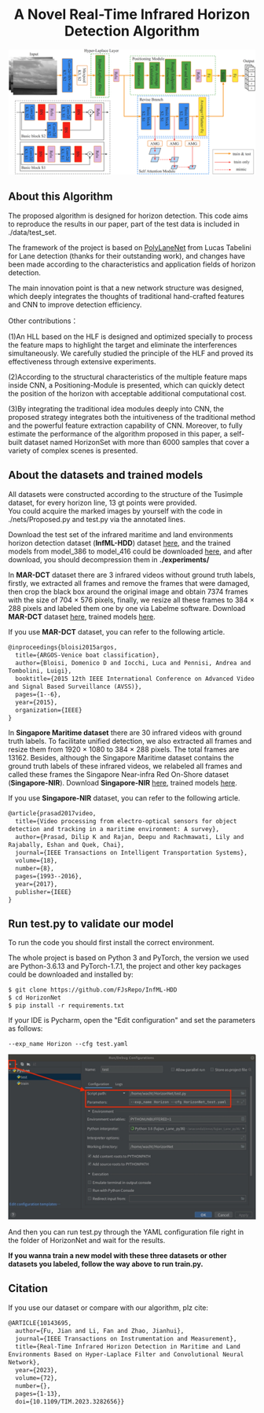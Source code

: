 <div align="center">

# A Novel Real-Time Infrared Horizon Detection Algorithm
![HorizonNet](figures/Flowchart.png "HorizonNet")
</div>

## About this Algorithm
The proposed algorithm is designed for horizon detection.
This code aims to reproduce the results in our paper, part of the test data is included in ./data/test_set.

The framework of the project is based on [PolyLaneNet](https://github.com/lucastabelini/PolyLaneNet) from Lucas Tabelini for Lane detection (thanks for their outstanding work),
and changes have been made according to the characteristics and application fields of horizon detection.
 
The main innovation point is that a new network structure was designed, which deeply integrates the thoughts of traditional hand-crafted features and CNN to improve detection efficiency.

Other contributions：

(1)An HLL based on the HLF is designed and optimized specially to process the feature maps to highlight the target and eliminate the interferences simultaneously. We carefully studied the principle of the HLF and proved its effectiveness through extensive experiments.

(2)According to the structural characteristics of the multiple feature maps inside CNN, a Positioning-Module is presented, which can quickly detect the position of the horizon with acceptable additional computational cost. 

(3)By integrating the traditional idea modules deeply into CNN, the proposed strategy integrates both the intuitiveness of the traditional method and the powerful feature extraction capability of CNN. Moreover, to fully estimate the performance of the algorithm proposed in this paper, a self-built dataset named HorizonSet with more than 6000 samples that cover a variety of complex scenes is presented.

## About the datasets and trained models
All datasets were constructed according to the structure of the Tusimple dataset, for every horizon line, 13 gt points were provided.  
You could acquire the marked images by yourself with the code in ./nets/Proposed.py and test.py via the annotated lines.

Download the test set of the infrared maritime and land environments horizon detection dataset (**InfML-HDD**)  dataset [here](https://drive.google.com/file/d/1hDJVj7U90SS0jknrVwmIYLRZVFpcZ50i/view?usp=sharing), and the trained models from model_386 to model_416 could be downloaded [here](https://drive.google.com/file/d/1FGwSQpNX4mv9EUOKVBcPCoSJKTBRHpY0/view?usp=sharing), and after download, you should decompression them in **./experiments/**

In **MAR-DCT** dataset there are 3 infrared videos without ground truth labels, firstly, we extracted all frames and remove the frames that were damaged, then crop the black box around the original image and obtain 7374 frames with the size of 704 $\times$ 576 pixels, finally, we resize all these frames to 384 $\times$ 288 pixels and labeled them one by one via Labelme software. Download **MAR-DCT** dataset [here](https://drive.google.com/file/d/1zrQBrJMc381pKCg_jPEp1tqoMHHWA_Sa/view?usp=sharing), trained models [here](https://drive.google.com/file/d/1SBTqiMHEUdb8FbkSkrp-MonNfyCcmZvd/view?usp=sharing).

If you use **MAR-DCT** dataset, you can refer to the following article.
```
@inproceedings{bloisi2015argos,
  title={ARGOS-Venice boat classification},
  author={Bloisi, Domenico D and Iocchi, Luca and Pennisi, Andrea and Tombolini, Luigi},
  booktitle={2015 12th IEEE International Conference on Advanced Video and Signal Based Surveillance (AVSS)},
  pages={1--6},
  year={2015},
  organization={IEEE}
}
```

In **Singapore Maritime dataset** there are 30 infrared videos with ground truth labels. To facilitate unified detection, we also extracted all frames and resize them from 1920 $\times$ 1080 to 384 $\times$ 288 pixels. The total frames are 13162. Besides, although the Singapore Maritime dataset contains the ground truth labels of these infrared videos, we relabeled all frames and called these frames the Singapore Near-infra Red On-Shore dataset (**Singapore-NIR**).
Download **Singapore-NIR** [here](https://drive.google.com/file/d/1JJy5PNlQ6KU2PcrXt-03XIT4IQyDUhBE/view?usp=sharing), trained models [here](https://drive.google.com/file/d/1xNr66W24Y5o216_t6ZmE89V_6DxVMe4u/view?usp=sharing).

If you use **Singapore-NIR** dataset, you can refer to the following article.
```
@article{prasad2017video,
  title={Video processing from electro-optical sensors for object detection and tracking in a maritime environment: A survey},
  author={Prasad, Dilip K and Rajan, Deepu and Rachmawati, Lily and Rajabally, Eshan and Quek, Chai},
  journal={IEEE Transactions on Intelligent Transportation Systems},
  volume={18},
  number={8},
  pages={1993--2016},
  year={2017},
  publisher={IEEE}
}
```

## Run test.py to validate our model
To run the code you should first install the correct environment.

The whole project is based on Python 3 and PyTorch, the version we used are Python-3.6.13 and PyTorch-1.7.1, 
the project and other key packages could be downloaded and installed by:

```
$ git clone https://github.com/FJsRepo/InfML-HDD
$ cd HorizonNet
$ pip install -r requirements.txt
```

If your IDE is Pycharm, open the "Edit configuration" and set the parameters as follows:
```
--exp_name Horizon --cfg test.yaml
```
![Setting](figures/Setting.jpg "Setting")

And then you can run test.py through the YAML configuration file right in the folder of HorizonNet and wait for the results.

**If you wanna train a new model with these three datasets or other datasets you labeled, follow the way above to run train.py.**

## Citation
If you use our dataset or compare with our algorithm, plz cite:
```
@ARTICLE{10143695,
  author={Fu, Jian and Li, Fan and Zhao, Jianhui},
  journal={IEEE Transactions on Instrumentation and Measurement}, 
  title={Real-Time Infrared Horizon Detection in Maritime and Land Environments Based on Hyper-Laplace Filter and Convolutional Neural Network}, 
  year={2023},
  volume={72},
  number={},
  pages={1-13},
  doi={10.1109/TIM.2023.3282656}}
```
